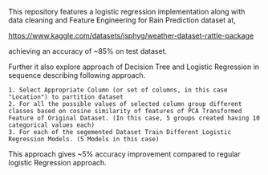 This repository features a logistic regression implementation along with data cleaning and Feature Engineering for Rain Prediction dataset at,  

https://www.kaggle.com/datasets/jsphyg/weather-dataset-rattle-package

achieving an accuracy of ~85% on test dataset.

Further it also explore approach of Decision Tree and Logistic Regression in sequence describing following approach.

    1. Select Appropriate Column (or set of columns, in this case "Location") to partition dataset
    2. For all the possible values of selected column group different classes based on cosine similarity of features of PCA Transformed Feature of Original Dataset. (In this case, 5 groups created having 10 categorical values each)
    3. For each of the segemented Dataset Train Different Logistic Regression Models. (5 Models in this case)

  This approach gives ~5% accuracy improvement compared to regular logistic Regression approach.
